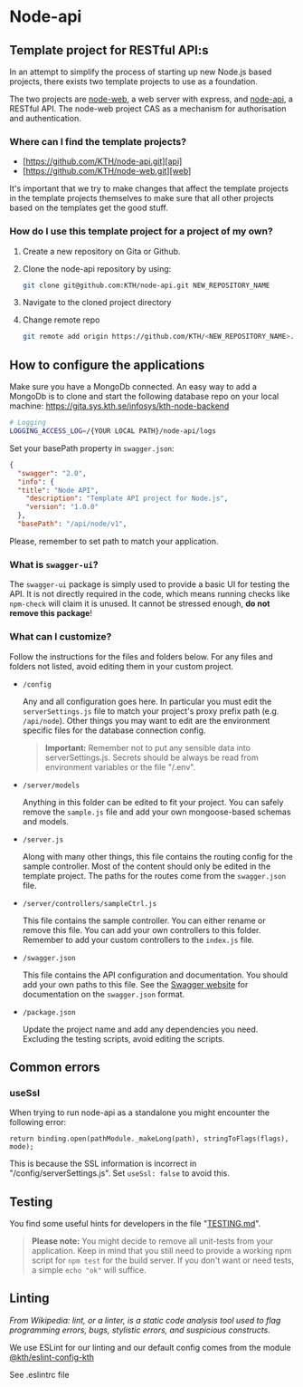 # Node-api

## Template project for RESTful API:s

In an attempt to simplify the process of starting up new Node.js based projects, there exists two template projects to use as a foundation.

The two projects are [node-web][web], a web server with express, and [node-api][api], a RESTful API.
The node-web project CAS as a mechanism for authorisation and authentication.

### Where can I find the template projects?

- [https://github.com/KTH/node-api.git][api]
- [https://github.com/KTH/node-web.git][web]

It's important that we try to make changes that affect the template projects in the template projects themselves to make sure that all other projects based on the templates get the good stuff.

### How do I use this template project for a project of my own?

1. Create a new repository on Gita or Github.
2. Clone the node-api repository by using:

   ```sh
   git clone git@github.com:KTH/node-api.git NEW_REPOSITORY_NAME
   ```

3. Navigate to the cloned project directory

4. Change remote repo

   ```sh
   git remote add origin https://github.com/KTH/<NEW_REPOSITORY_NAME>.git
   ```

## How to configure the applications

Make sure you have a MongoDb connected. An easy way to add a MongoDb is to clone and start the following database repo on your local machine: https://gita.sys.kth.se/infosys/kth-node-backend

```sh
# Logging
LOGGING_ACCESS_LOG=/{YOUR LOCAL PATH}/node-api/logs
```

Set your basePath property in `swagger.json`:

```json
{
  "swagger": "2.0",
  "info": {
  "title": "Node API",
    "description": "Template API project for Node.js",
    "version": "1.0.0"
  },
  "basePath": "/api/node/v1",
```

Please, remember to set path to match your application.

### What is `swagger-ui`?

The `swagger-ui` package is simply used to provide a basic UI for testing the API. It is not directly required in the code, which means running checks like `npm-check` will claim it is unused. It cannot be stressed enough, **do not remove this package**!

### What can I customize?

Follow the instructions for the files and folders below. For any files and folders not listed, avoid editing them in your custom project.

- `/config`

  Any and all configuration goes here. In particular you must edit the `serverSettings.js` file to match your project's proxy prefix path (e.g. `/api/node`). Other things you may want to edit are the environment specific files for the database connection config.

  > **Important:**
  > Remember not to put any sensible data into serverSettings.js. Secrets should be always be read from environment variables or the file "/.env".

- `/server/models`

  Anything in this folder can be edited to fit your project. You can safely remove the `sample.js` file and add your own mongoose-based schemas and models.

- `/server.js`

  Along with many other things, this file contains the routing config for the sample controller. Most of the content should only be edited in the template project. The paths for the routes come from the `swagger.json` file.

- `/server/controllers/sampleCtrl.js`

  This file contains the sample controller. You can either rename or remove this file. You can add your own controllers to this folder. Remember to add your custom controllers to the `index.js` file.

- `/swagger.json`

  This file contains the API configuration and documentation. You should add your own paths to this file. See the [Swagger website](https://swagger.io/) for documentation on the `swagger.json` format.

- `/package.json`

  Update the project name and add any dependencies you need. Excluding the testing scripts, avoid editing the scripts.

## Common errors

### useSsl

When trying to run node-api as a standalone you might encounter the following error:

```
return binding.open(pathModule._makeLong(path), stringToFlags(flags), mode);
```

This is because the SSL information is incorrect in "/config/serverSettings.js". Set `useSsl: false` to avoid this.

## Testing

You find some useful hints for developers in the file "[TESTING.md](TESTING.md)".

> **Please note:**
> You might decide to remove all unit-tests from your application. Keep in mind that you still need to provide a working npm script for `npm test` for the build server. If you don't want or need tests, a simple `echo "ok"` will suffice.

## Linting

_From Wikipedia: lint, or a linter, is a static code analysis tool used to flag programming errors, bugs, stylistic errors, and suspicious constructs._

We use ESLint for our linting and our default config comes from the module [@kth/eslint-config-kth](https://github.com/KTH/eslint-config-kth)

See .eslintrc file

[api]: https://github.com/KTH/node-api
[web]: https://github.com/KTH/node-web
[swagger]: http://swagger.io/
